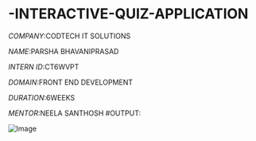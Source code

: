# -INTERACTIVE-QUIZ-APPLICATION

*COMPANY*:CODTECH IT SOLUTIONS

*NAME*:PARSHA BHAVANIPRASAD

*INTERN ID*:CT6WVPT

*DOMAIN*:FRONT END DEVELOPMENT

*DURATION*:6WEEKS

*MENTOR*:NEELA SANTHOSH
#OUTPUT:

![Image](https://github.com/user-attachments/assets/55ab03e3-4779-463d-b2b3-6716cef29bb1)

